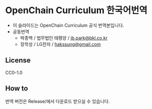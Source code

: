 # OpenChain Curriculum 한국어번역

- 이 슬라이드는 OpenChain Curriculum 공식 번역본입니다.
- 공동번역
	- 박종백 / 법무법인 태평양 / jb.park@bkl.co.kr
	- 장학성 / LG전자 / hakssung@gmail.com

## License
CC0-1.0

## How to
번역 버전은 Release/에서 다운로드 받으실 수 있습니다.
